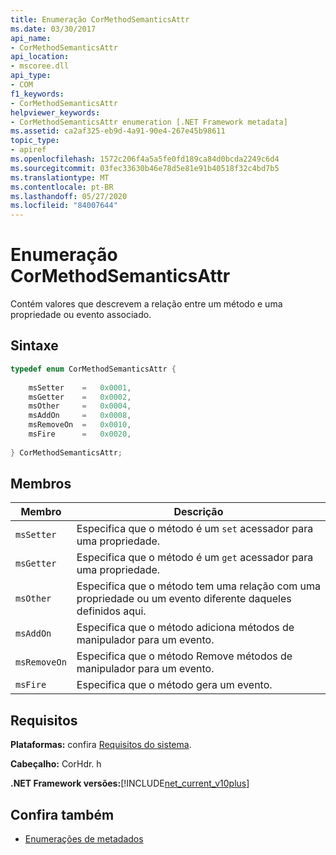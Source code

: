 ```yaml
---
title: Enumeração CorMethodSemanticsAttr
ms.date: 03/30/2017
api_name:
- CorMethodSemanticsAttr
api_location:
- mscoree.dll
api_type:
- COM
f1_keywords:
- CorMethodSemanticsAttr
helpviewer_keywords:
- CorMethodSemanticsAttr enumeration [.NET Framework metadata]
ms.assetid: ca2af325-eb9d-4a91-90e4-267e45b98611
topic_type:
- apiref
ms.openlocfilehash: 1572c206f4a5a5fe0fd189ca84d0bcda2249c6d4
ms.sourcegitcommit: 03fec33630b46e78d5e81e91b40518f32c4bd7b5
ms.translationtype: MT
ms.contentlocale: pt-BR
ms.lasthandoff: 05/27/2020
ms.locfileid: "84007644"
---
```

# <a name="cormethodsemanticsattr-enumeration"></a>Enumeração CorMethodSemanticsAttr
Contém valores que descrevem a relação entre um método e uma propriedade ou evento associado.  
  
## <a name="syntax"></a>Sintaxe  
  
```cpp  
typedef enum CorMethodSemanticsAttr {  
  
    msSetter    =   0x0001,  
    msGetter    =   0x0002,  
    msOther     =   0x0004,  
    msAddOn     =   0x0008,  
    msRemoveOn  =   0x0010,  
    msFire      =   0x0020,  
  
} CorMethodSemanticsAttr;  
```  
  
## <a name="members"></a>Membros  
  
|Membro|Descrição|  
|------------|-----------------|  
|`msSetter`|Especifica que o método é um `set` acessador para uma propriedade.|  
|`msGetter`|Especifica que o método é um `get` acessador para uma propriedade.|  
|`msOther`|Especifica que o método tem uma relação com uma propriedade ou um evento diferente daqueles definidos aqui.|  
|`msAddOn`|Especifica que o método adiciona métodos de manipulador para um evento.|  
|`msRemoveOn`|Especifica que o método Remove métodos de manipulador para um evento.|  
|`msFire`|Especifica que o método gera um evento.|  
  
## <a name="requirements"></a>Requisitos  
 **Plataformas:** confira [Requisitos do sistema](../../get-started/system-requirements.md).  
  
 **Cabeçalho:** CorHdr. h  
  
 **.NET Framework versões:**[!INCLUDE[net_current_v10plus](../../../../includes/net-current-v10plus-md.md)]  
  
## <a name="see-also"></a>Confira também

- [Enumerações de metadados](metadata-enumerations.md)
